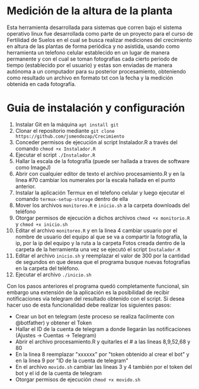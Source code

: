 # Medición de la altura de la planta

Esta herramienta desarrollada para sistemas que corren bajo el sistema operativo linux fue desarrollada como parte de un proyecto para el curso de Fertilidad de Suelos en el cual se busca realizar mediciones del crecimiento en altura de las plantas de forma periódica y no asistida, usando como herramienta un telefono celular establecido en un lugar de manera permanente y con el cual se toman fotografias cada cierto periodo de tiempo (establecido por el usuario) y estas son enviadas de manera autónoma a un computador para su posterior procesamiento, obteniendo como resultado un archivo en formato txt con la fecha y la medición obtenida en cada fotografía.

# Guia de instalación y configuración

1. Instalar Git en la máquina `apt install git`
2. Clonar el repositorio  mediante `git clone https://github.com/jsmendozap/Crecimiento`
3. Conceder permisos de ejecución al script Instalador.R a través del comando `chmod +x Instalador.R` 
4. Ejecutar el script `./Instalador.R`
5. Hallar la escala de la fotografía (puede ser hallada a traves de software como ImageJ)
6. Abrir con cualquier editor de texto el archivo procesamiento.R y en la linea #70 cambiar los numerales por la escala hallada en el punto anterior.
7. Instalar la aplicación Termux en el telefono celular y luego ejecutar el comando `termux-setup-storage` dentro de ella 
8. Mover los archivos `monitoreo.R` e `inicio.sh` a la carpeta downloads del teléfono
9. Otorgar permisos de ejecución a dichos archivos `chmod +x monitorio.R` y  `chmod +x inicio.sh`
10. Editar el archivo `monitoreo.R` y en la linea 4 cambiar usuario por el nombre de usuario del equipo al que se va a compartir la fotografía, la ip, por la ip del equipo y la ruta a la carpeta Fotos creada dentro de la carpeta de la herramienta una vez se ejecutó el script `Instalador.R`
11. Editar el archivo `inicio.sh` y reemplazar el valor de 300 por la cantidad de segundos en que desea que el programa busque nuevas fotografias en la carpeta del teléfono.
12. Ejecutar el archivo `./inicio.sh`

Con los pasos anteriores el programa quedó completamente funcional, sin embargo una extensión de la aplicación es la posibilidad de recibir notificaciones via telegram del resultado obtenido con el script. Si desea hacer uso de esta funcionalidad debe realizar los siguientes pasos:

* Crear un bot en telegram (este proceso se realiza facilmente con @botfather) y obtener el Token
* Hallar el ID de la cuenta de telegram a donde llegarán las notificaciones (Ajustes -> Cuentas -> Telegram)
* Abrir el archivo procesamiento.R y quitarles el # a las lineas 8,9,52,68 y 80
* En la linea 8 reemplazar "xxxxxx" por "token obtenido al crear el bot" y en la linea 9 por "ID de la cuenta de telegram"
* En el archivo `movido.sh` cambiar las lineas 3 y 4 también por el token del bot y el id de la cuenta de telegram
* Otorgar permisos de ejecución `chmod +x movido.sh`
